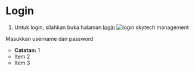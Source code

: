 # Login
1. Untuk login, silahkan buka halaman <a href="https://v2db.skytech.id/" target="_blank">login</a>
![login skytech management](https://user-images.githubusercontent.com/79192608/207768245-c5402174-2845-4031-81a4-48a7d7d20d79.jpg)



Masukkan username dan password 

<ul type="circle">
  <li><b>Catatan:</b> 1</li>
    <li>Item 2</li>
    <li>Item 3</li>
</ul>

